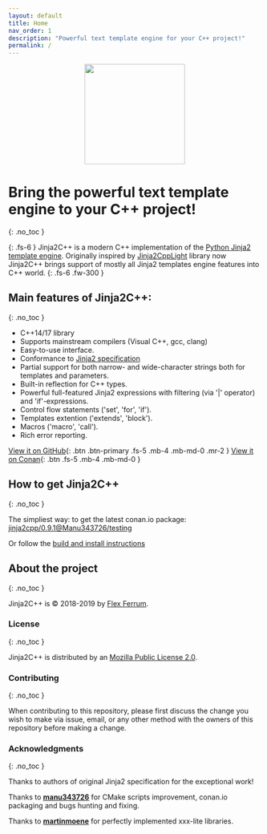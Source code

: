 ```yaml
---
layout: default
title: Home
nav_order: 1
description: "Powerful text template engine for your C++ project!"
permalink: /
---
```


<div align="center"><img width="200" src="https://avatars0.githubusercontent.com/u/49841676?s=200&v=4"></div>

# Bring the powerful text template engine to your C++ project!
{: .no_toc }

{: .fs-6 }
Jinja2C++ is a modern C++ implementation of the [Python Jinja2 template engine](http://jinja.pocoo.org/docs/2.10/). Originally inspired by [Jinja2CppLight](https://github.com/hughperkins/Jinja2CppLight) library now Jinja2C++ brings support of mostly all Jinja2 templates engine features into C++ world.
{: .fs-6 .fw-300 }

## Main features of Jinja2C++:
{: .no_toc }

- C++14/17 library
- Supports mainstream compilers (Visual C++, gcc, clang)
- Easy-to-use interface.
- Conformance to [Jinja2 specification](http://jinja.pocoo.org/docs/2.10/)
- Partial support for both narrow- and wide-character strings both for templates and parameters.
- Built-in reflection for C++ types.
- Powerful full-featured Jinja2 expressions with filtering (via '\|' operator) and 'if'-expressions.
- Control flow statements ('set', 'for', 'if').
- Templates extention ('extends', 'block').
- Macros ('macro', 'call').
- Rich error reporting.

[View it on GitHub](https://github.com/jinja2cpp/Jinja2Cpp){: .btn .btn-primary .fs-5 .mb-4 .mb-md-0 .mr-2 } [View it on Conan](https://bintray.com/manu343726/conan-packages/jinja2cpp%3AManu343726){: .btn .fs-5 .mb-4 .mb-md-0 }

## How to get Jinja2C++
{: .no_toc }

The simpliest way: to get the latest conan.io package: [
jinja2cpp/0.9.1@Manu343726/testing](https://bintray.com/manu343726/conan-packages/jinja2cpp%3AManu343726/0.9.1%3Atesting)

Or follow the [build and install instructions](/docs/build_and_install.html)

## About the project
{: .no_toc }

Jinja2C++ is &copy; 2018-2019 by [Flex Ferrum](https://github.com/flexferrum). 

### License
{: .no_toc }

Jinja2C++ is distributed by an [Mozilla Public License 2.0](https://github.com/jinja2cpp/Jinja2Cpp/blob/master/LICENSE).

### Contributing
{: .no_toc }

When contributing to this repository, please first discuss the change you wish to make via issue,
email, or any other method with the owners of this repository before making a change.

### Acknowledgments
{: .no_toc }

Thanks to authors of original Jinja2 specification for the exceptional work!

Thanks to [**manu343726**](https://github.com/Manu343726) for CMake scripts improvement, conan.io packaging and bugs hunting and fixing.

Thanks to [**martinmoene**](https://github.com/martinmoene) for perfectly implemented xxx-lite libraries.
